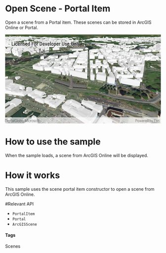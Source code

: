 # Open Scene - Portal Item
Open a scene from a Portal item. These scenes can be stored in ArcGIS Online or Portal.

![Open Scene Portal Item App](open-scene-portal-item.png)

# How to use the sample
When the sample loads, a scene from ArcGIS Online will be displayed. 

# How it works
This sample uses the scene portal item constructor to open a scene from ArcGIS Online. 

#Relevant API
* `PortalItem`
* `Portal`
* `ArcGISScene`

#### Tags
Scenes 
